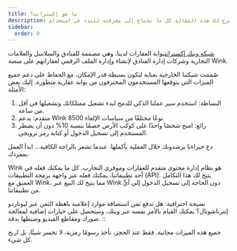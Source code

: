 ```yaml
---
title: ما هو إكسترانت؟
description: تشرح لك هذه المقالة كل ما تحتاج إلى معرفته للبدء في استخدام Wink كفندق.
sidebar:
  order: 0
---
```

[شبكة وينك إكسترانت](https://extranet.wink.travel)بوابة العقارات لدينا. وهي مصممة للفنادق والسلاسل والعلامات التجارية وشركات إدارة الفنادق لإنشاء وإدارة الملف الرقمي لعقاراتهم على منصة Wink.

صُممت شبكتنا الخارجية بعناية لتكون بسيطة قدر الإمكان، مع الحفاظ على دعم جميع الميزات التي يتوقعها المستخدمون المحترفون من بوابة عقارية متطورة. إليك بعض الأمثلة:

1. البساطة: استخدم سير عملنا الذكي للدمج لبدء تشغيل ممتلكاتك وتشغيلها في أقل من ساعة.
2. متقدم: يدعم Wink 8500 نوعًا مختلفًا من سياسات الإلغاء
3. رائع: امنح شخصًا واحدًا على كوكب الأرض خصمًا بنسبة 10% دون أن يضطر المستخدم إلى تسجيل الدخول أو كتابة رمز ترويجي.

دع خبراءنا يرشدونك خلال العملية بأكملها. عندما تشعر بالراحة الكافية... ابدأ العمل بمفردك.

Wink هو نظام إدارة محتوى متقدم للعقارات وموفري التجارب. كل ما يمكنك فعله في أحد تطبيقاتنا، يمكنك فعله عبر واجهة برمجة التطبيقات (API). يتيح لك هذا التكامل العميق مع Wink، مما يتيح لك البيع عبر Wink دون الحاجة إلى تسجيل الدخول إلى أيٍّ من تطبيقاتنا.

نصيحة احترافية: هل تدفع ثمن استضافة موارد إعلامية باهظة الثمن عبر ليوناردو إنترناشونال؟ يمكنك القيام بالأمر نفسه عبر وينك، وستحصل على خيارات إضافية لمعالجة صورك ومقاطع الفيديو وضبطها بدقة.
::

جميع هذه الميزات مجانية. فقط عند الحجز، نأخذ رسومًا رمزية. لا تخسر شيئًا، بل اربح كل شيء.

